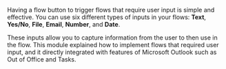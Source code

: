 Having a flow button to trigger flows that require user input is simple and effective. You can use six different types of inputs in your flows: **Text**, **Yes/No**, **File**, **Email**, **Number**, and **Date**.

These inputs allow you to capture information from the user to then use
in the flow. This module explained how to implement flows that
required user input, and it directly integrated with features of Microsoft
Outlook such as Out of Office and Tasks.
